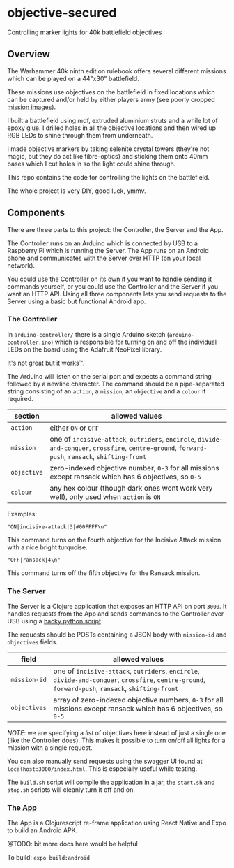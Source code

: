 # objective-secured

Controlling marker lights for 40k battlefield objectives

## Overview

The Warhammer 40k ninth edition rulebook offers several different
missions which can be played on a 44"x30" battlefield.

These missions use objectives on the battlefield in fixed locations
which can be captured and/or held by either players army (see poorly
cropped [mission images](os-app/assets/deployment-maps)).

I built a battlefield using mdf, extruded aluminium struts and a while
lot of epoxy glue. I drilled holes in all the objective locations and
then wired up RGB LEDs to shine through them from underneath.

I made objective markers by taking selenite crystal towers (they're
not magic, but they do act like fibre-optics) and sticking them onto
40mm bases which I cut holes in so the light could shine through.

This repo contains the code for controlling the lights on the
battlefield.

The whole project is very DIY, good luck, ymmv.

## Components

There are three parts to this project: the Controller, the Server and
the App.

The Controller runs on an Arduino which is connected by USB to a
Raspberry Pi which is running the Server. The App runs on an Android
phone and communicates with the Server over HTTP (on your local
network).

You could use the Controller on its own if you want to handle sending
it commands yourself, or you could use the Controller and the Server
if you want an HTTP API. Using all three components lets you send
requests to the Server using a basic but functional Android app.

### The Controller

In `arduino-controller/` there is a single Arduino sketch
(`arduino-controller.ino`) which is responsible for turning on and off
the individual LEDs on the board using the Adafruit NeoPixel library.

It's not great but it works™.

The Arduino will listen on the serial port and expects a command
string followed by a newline character. The command should be a
pipe-separated string consisting of an `action`, a `mission`, an
`objective` and a `colour` if required.

| section | allowed values |
| --- | ----------- |
| `action` | either `ON` or `OFF` |
| `mission` | one of `incisive-attack`, `outriders`, `encircle`, `divide-and-conquer`, `crossfire`, `centre-ground`, `forward-push`, `ransack`, `shifting-front` |
| `objective` | zero-indexed objective number, `0-3` for all missions except ransack which has 6 objectives, so `0-5` |
| `colour` | any hex colour (though dark ones wont work very well), only used when `action` is `ON` |

Examples:

`"ON|incisive-attack|3|#00FFFF\n"`

This command turns on the fourth objective for the Incisive Attack
mission with a nice bright turquoise.

`"OFF|ransack|4\n"`

This command turns off the fifth objective for the Ransack mission.

### The Server

The Server is a Clojure application that exposes an HTTP API on port
`3000`. It handles requests from the App and sends commands to the
Controller over USB using a [hacky python script](buffer.py).

The requests should be POSTs containing a JSON body with `mission-id`
and `objectives` fields.

| field | allowed values |
| --- | ----------- |
| `mission-id` | one of `incisive-attack`, `outriders`, `encircle`, `divide-and-conquer`, `crossfire`, `centre-ground`, `forward-push`, `ransack`, `shifting-front` |
| `objectives` | array of zero-indexed objective numbers, `0-3` for all missions except ransack which has 6 objectives, so `0-5` |

*NOTE*: we are specifying a _list_ of objectives here instead of just
a single one (like the Controller does). This makes it possible to
turn on/off all lights for a mission with a single request.

You can also manually send requests using the swagger UI found at
`localhost:3000/index.html`. This is especially useful while testing.

The `build.sh` script will compile the application in a jar, the
`start.sh` and `stop.sh` scripts will cleanly turn it off and on.

### The App

The App is a Clojurescript re-frame application using React Native and
Expo to build an Android APK.

@TODO: bit more docs here would be helpful

To build: `expo build:android`
